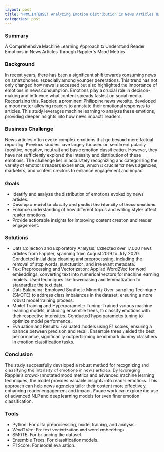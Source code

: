 ```yaml
---
layout: post
title: "HMM…INTENSE! Analyzing Emotion Distribution in News Articles Using Rappler’s Crowd-Annotated Mood Metrics"
categories: post
---
```


<!-- ### Title
HMM…INTENSE! Analyzing Emotion Distribution in News Articles Using Rappler’s Crowd-Annotated Mood Metrics -->

### Summary
A Comprehensive Machine Learning Approach to Understand Reader Emotions in News Articles Through Rappler's Mood Metrics

### Background
In recent years, there has been a significant shift towards consuming news on smartphones, especially among younger generations. This trend has not only changed how news is accessed but also highlighted the importance of emotions in news consumption. Emotions play a crucial role in decision-making and influence what content spreads fastest on social media. Recognizing this, Rappler, a prominent Philippine news website, developed a mood meter allowing readers to annotate their emotional responses to articles. This study leverages machine learning to analyze these emotions, providing deeper insights into how news impacts readers.

### Business Challenge
News articles often evoke complex emotions that go beyond mere factual reporting. Previous studies have largely focused on sentiment polarity (positive, negative, neutral) and basic emotion classification. However, they have not sufficiently explored the intensity and distribution of these emotions. The challenge lies in accurately recognizing and categorizing the variety of emotions readers experience, which is crucial for news agencies, marketers, and content creators to enhance engagement and impact.

### Goals
- Identify and analyze the distribution of emotions evoked by news articles.
- Develop a model to classify and predict the intensity of these emotions.
- Enhance understanding of how different topics and writing styles affect reader emotions.
- Provide actionable insights for improving content creation and reader engagement.

### Solutions
- Data Collection and Exploratory Analysis: Collected over 17,000 news articles from Rappler, spanning from August 2019 to July 2020.
Conducted initial data cleaning and preprocessing, including the removal of stop words, punctuation, and irrelevant metadata.
- Text Preprocessing and Vectorization: Applied Word2Vec for word embeddings, converting text into numerical vectors for machine learning models. Used techniques like lowercasing and lemmatization to standardize the text data.
- Data Balancing: Employed Synthetic Minority Over-sampling Technique (SMOTE) to address class imbalances in the dataset, ensuring a more robust model training process.
- Model Training and Hyperparameter Tuning: Trained various machine learning models, including ensemble trees, to classify emotions with their respective intensities. Conducted hyperparameter tuning to optimize model performance.
- Evaluation and Results: Evaluated models using F1 scores, ensuring a balance between precision and recall. Ensemble trees yielded the best performance, significantly outperforming benchmark dummy classifiers in emotion classification tasks.

### Conclusion
The study successfully developed a robust method for recognizing and classifying the intensity of emotions in news articles. By leveraging Rappler’s crowd-annotated mood metrics and advanced machine learning techniques, the model provides valuable insights into reader emotions. This approach can help news agencies tailor their content more effectively, enhancing reader engagement and impact. Future work can explore the use of advanced NLP and deep learning models for even finer emotion classification.

### Tools
- Python: For data preprocessing, model training, and analysis.
- Word2Vec: For text vectorization and word embeddings.
- SMOTE: For balancing the dataset.
- Ensemble Trees: For classification models.
- F1 Score: For model evaluation.